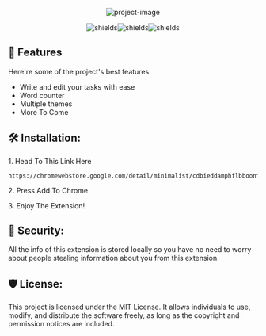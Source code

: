 <p align="center"><img src="https://socialify.git.ci/DcYhLa/MinimaList/image?description=1&amp;descriptionEditable=A%20simple%20to-do%20list%20extension%20with%20a%20built%20in%20word%20counter%20and%20sort%20tasks%20function.&amp;font=Inter&amp;name=1&amp;owner=1&amp;pattern=Solid&amp;theme=Auto" alt="project-image"></p>

<p align="center"><img src="https://img.shields.io/github/license/DcYhLa/MinimaList" alt="shields"><img src="https://img.shields.io/github/last-commit/DcYhLa/MinimaList" alt="shields"><img src="https://img.shields.io/github/languages/top/DcYhLa/MinimaList" alt="shields"></p>
  
<h2>🧐 Features</h2>

Here're some of the project's best features:

*   Write and edit your tasks with ease
*   Word counter
*   Multiple themes
*   More To Come

<h2>🛠️ Installation:</h2>

<p>1. Head To This Link Here</p>

```
https://chromewebstore.google.com/detail/minimalist/cdbieddamphflbboonfcogbjialjakhb
```

<p>2. Press Add To Chrome</p>

<p>3. Enjoy The Extension!</p>

<h2>👮 Security:</h2>

<p>All the info of this extension is stored locally so you have no need to worry about people stealing information about you from this extension. </p>

<h2>🛡️ License:</h2>

This project is licensed under the MIT License. It allows individuals to use, modify, and distribute the software freely, as long as the copyright and permission notices are included. 
